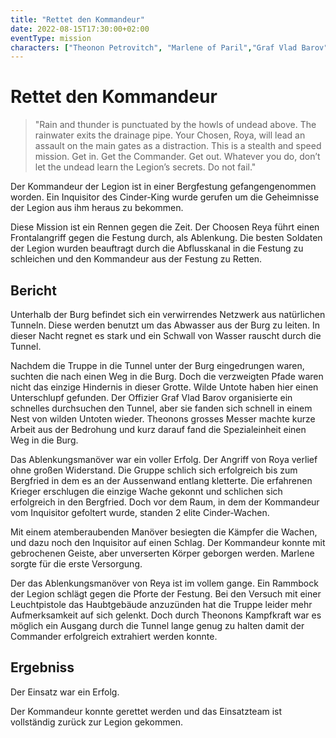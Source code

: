 ```yaml
---
title: "Rettet den Kommandeur"
date: 2022-08-15T17:30:00+02:00
eventType: mission
characters: ["Theonon Petrovitch", "Marlene of Paril","Graf Vlad Barov"]
---
```

# Rettet den Kommandeur

>"Rain and thunder is punctuated by the howls of undead above. The
>rainwater exits the drainage pipe. Your Chosen, Roya, will lead an assault
>on the main gates as a distraction. This is a stealth and speed mission. Get
>in. Get the Commander. Get out. Whatever you do, don’t let the undead
>learn the Legion’s secrets. Do not fail."

Der Kommandeur der Legion ist in einer Bergfestung gefangengenommen worden. Ein Inquisitor des Cinder-King wurde gerufen um die 
Geheimnisse der Legion aus ihm heraus zu bekommen. 

Diese Mission ist ein Rennen gegen die Zeit. Der Choosen Reya führt einen Frontalangriff gegen die Festung durch, als Ablenkung.
Die besten Soldaten der Legion wurden beauftragt durch die Abflusskanal in die Festung zu schleichen und den Kommandeur aus der 
Festung zu Retten.

## Bericht

Unterhalb der Burg befindet sich ein verwirrendes Netzwerk aus natürlichen Tunneln. Diese werden benutzt um das Abwasser aus der Burg zu leiten. 
In dieser Nacht regnet es stark und ein Schwall von Wasser rauscht durch die Tunnel.

Nachdem die Truppe in die Tunnel unter der Burg eingedrungen waren, suchten die nach einen Weg in die Burg. Doch die verzweigten Pfade 
waren nicht das einzige Hindernis in dieser Grotte. Wilde Untote haben hier einen Unterschlupf gefunden. Der Offizier Graf Vlad Barov 
organisierte ein schnelles durchsuchen den Tunnel, aber sie fanden sich schnell in einem Nest von wilden Untoten wieder. Theonons grosses Messer
machte kurze Arbeit aus der Bedrohung und kurz darauf fand die Spezialeinheit einen Weg in die Burg.

Das Ablenkungsmanöver war ein voller Erfolg. Der Angriff von Roya verlief ohne großen Widerstand.
Die Gruppe schlich sich erfolgreich bis zum Bergfried in dem es an der Aussenwand entlang kletterte. 
Die erfahrenen Krieger erschlugen die einzige Wache gekonnt und schlichen sich erfolgreich in den Bergfried.
Doch vor dem Raum, in dem der Kommandeur vom Inquisitor gefoltert wurde, standen 2 elite Cinder-Wachen. 

Mit einem atemberaubenden Manöver besiegten die Kämpfer die Wachen, und dazu noch den Inquisitor auf einen Schlag. Der Kommandeur konnte mit gebrochenen Geiste, aber unverserten Körper geborgen werden. Marlene sorgte für die erste Versorgung. 

Der das Ablenkungsmanöver von Reya ist im vollem gange. Ein Rammbock der Legion schlägt gegen die Pforte der Festung. 
Bei den Versuch mit einer Leuchtpistole das Haubtgebäude anzuzünden hat die Truppe leider mehr Aufmerksamkeit auf sich gelenkt. 
Doch durch Theonons Kampfkraft war es möglich ein Ausgang durch die Tunnel lange genug zu halten damit der Commander erfolgreich extrahiert werden konnte. 

## Ergebniss

Der Einsatz war ein Erfolg.

Der Kommandeur konnte gerettet werden und das Einsatzteam ist vollständig zurück zur Legion gekommen.
